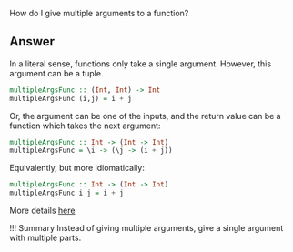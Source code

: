 How do I give multiple arguments to a function?

## Answer

In a literal sense, functions only take a single argument. However, this argument can be a tuple. 

```hs
multipleArgsFunc :: (Int, Int) -> Int
multipleArgsFunc (i,j) = i + j 
```


Or, the argument can be one of the inputs, and the return value can be a function which takes the next argument:

```hs
multipleArgsFunc :: Int -> (Int -> Int)
multipleArgsFunc = \i -> (\j -> (i + j))
```

Equivalently, but more idiomatically:

```hs
multipleArgsFunc :: Int -> (Int -> Int)
multipleArgsFunc i j = i + j
```

More details [here](/basics/functions/#Currying)

!!! Summary
    Instead of giving multiple arguments, give a single argument with multiple parts.